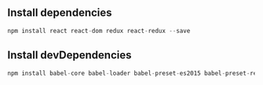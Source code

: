 ## Install dependencies

```javascript
npm install react react-dom redux react-redux --save
```

## Install devDependencies

```javascript
npm install babel-core babel-loader babel-preset-es2015 babel-preset-react css-loader file-loader style-loader url-loader webpack webpack-dev-server --save-dev
```